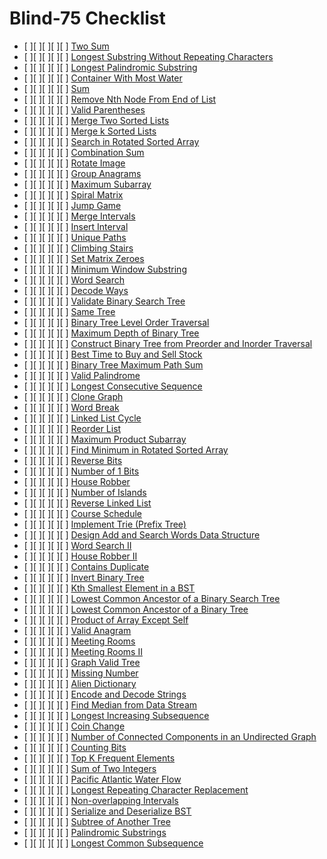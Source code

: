 # Blind-75 Checklist

- [ ][ ][ ][ ][ ] [Two Sum](https://leetcode.com/problems/two-sum)
- [ ][ ][ ][ ][ ] [Longest Substring Without Repeating Characters](https://leetcode.com/problems/longest-substring-without-repeating-characters)
- [ ][ ][ ][ ][ ] [Longest Palindromic Substring](https://leetcode.com/problems/longest-palindromic-substring)
- [ ][ ][ ][ ][ ] [Container With Most Water](https://leetcode.com/problems/container-with-most-water)
- [ ][ ][ ][ ][ ] [Sum](https://leetcode.com/problems/3sum)
- [ ][ ][ ][ ][ ] [Remove Nth Node From End of List](https://leetcode.com/problems/remove-nth-node-from-end-of-list)
- [ ][ ][ ][ ][ ] [Valid Parentheses](https://leetcode.com/problems/valid-parentheses)
- [ ][ ][ ][ ][ ] [Merge Two Sorted Lists](https://leetcode.com/problems/merge-two-sorted-lists)
- [ ][ ][ ][ ][ ] [Merge k Sorted Lists](https://leetcode.com/problems/merge-k-sorted-lists)
- [ ][ ][ ][ ][ ] [Search in Rotated Sorted Array](https://leetcode.com/problems/search-in-rotated-sorted-array)
- [ ][ ][ ][ ][ ] [Combination Sum](https://leetcode.com/problems/combination-sum)
- [ ][ ][ ][ ][ ] [Rotate Image](https://leetcode.com/problems/rotate-image)
- [ ][ ][ ][ ][ ] [Group Anagrams](https://leetcode.com/problems/group-anagrams)
- [ ][ ][ ][ ][ ] [Maximum Subarray](https://leetcode.com/problems/maximum-subarray)
- [ ][ ][ ][ ][ ] [Spiral Matrix](https://leetcode.com/problems/spiral-matrix)
- [ ][ ][ ][ ][ ] [Jump Game](https://leetcode.com/problems/jump-game)
- [ ][ ][ ][ ][ ] [Merge Intervals](https://leetcode.com/problems/merge-intervals)
- [ ][ ][ ][ ][ ] [Insert Interval](https://leetcode.com/problems/insert-interval)
- [ ][ ][ ][ ][ ] [Unique Paths](https://leetcode.com/problems/unique-paths)
- [ ][ ][ ][ ][ ] [Climbing Stairs](https://leetcode.com/problems/climbing-stairs)
- [ ][ ][ ][ ][ ] [Set Matrix Zeroes](https://leetcode.com/problems/set-matrix-zeroes)
- [ ][ ][ ][ ][ ] [Minimum Window Substring](https://leetcode.com/problems/minimum-window-substring)
- [ ][ ][ ][ ][ ] [Word Search](https://leetcode.com/problems/word-search)
- [ ][ ][ ][ ][ ] [Decode Ways](https://leetcode.com/problems/decode-ways)
- [ ][ ][ ][ ][ ] [Validate Binary Search Tree](https://leetcode.com/problems/validate-binary-search-tree)
- [ ][ ][ ][ ][ ] [Same Tree](https://leetcode.com/problems/same-tree)
- [ ][ ][ ][ ][ ] [Binary Tree Level Order Traversal](https://leetcode.com/problems/binary-tree-level-order-traversal)
- [ ][ ][ ][ ][ ] [Maximum Depth of Binary Tree](https://leetcode.com/problems/maximum-depth-of-binary-tree)
- [ ][ ][ ][ ][ ] [Construct Binary Tree from Preorder and Inorder Traversal](https://leetcode.com/problems/construct-binary-tree-from-preorder-and-inorder-traversal)
- [ ][ ][ ][ ][ ] [Best Time to Buy and Sell Stock](https://leetcode.com/problems/best-time-to-buy-and-sell-stock)
- [ ][ ][ ][ ][ ] [Binary Tree Maximum Path Sum](https://leetcode.com/problems/binary-tree-maximum-path-sum)
- [ ][ ][ ][ ][ ] [Valid Palindrome](https://leetcode.com/problems/valid-palindrome)
- [ ][ ][ ][ ][ ] [Longest Consecutive Sequence](https://leetcode.com/problems/longest-consecutive-sequence)
- [ ][ ][ ][ ][ ] [Clone Graph](https://leetcode.com/problems/clone-graph)
- [ ][ ][ ][ ][ ] [Word Break](https://leetcode.com/problems/word-break)
- [ ][ ][ ][ ][ ] [Linked List Cycle](https://leetcode.com/problems/linked-list-cycle)
- [ ][ ][ ][ ][ ] [Reorder List](https://leetcode.com/problems/reorder-list)
- [ ][ ][ ][ ][ ] [Maximum Product Subarray](https://leetcode.com/problems/maximum-product-subarray)
- [ ][ ][ ][ ][ ] [Find Minimum in Rotated Sorted Array](https://leetcode.com/problems/find-minimum-in-rotated-sorted-array)
- [ ][ ][ ][ ][ ] [Reverse Bits](https://leetcode.com/problems/reverse-bits)
- [ ][ ][ ][ ][ ] [Number of 1 Bits](https://leetcode.com/problems/number-of-1-bits)
- [ ][ ][ ][ ][ ] [House Robber](https://leetcode.com/problems/house-robber)
- [ ][ ][ ][ ][ ] [Number of Islands](https://leetcode.com/problems/number-of-islands)
- [ ][ ][ ][ ][ ] [Reverse Linked List](https://leetcode.com/problems/reverse-linked-list)
- [ ][ ][ ][ ][ ] [Course Schedule](https://leetcode.com/problems/course-schedule)
- [ ][ ][ ][ ][ ] [Implement Trie (Prefix Tree)](https://leetcode.com/problems/implement-trie-prefix-tree)
- [ ][ ][ ][ ][ ] [Design Add and Search Words Data Structure](https://leetcode.com/problems/design-add-and-search-words-data-structure)
- [ ][ ][ ][ ][ ] [Word Search II](https://leetcode.com/problems/word-search-ii)
- [ ][ ][ ][ ][ ] [House Robber II](https://leetcode.com/problems/house-robber-ii)
- [ ][ ][ ][ ][ ] [Contains Duplicate](https://leetcode.com/problems/contains-duplicate)
- [ ][ ][ ][ ][ ] [Invert Binary Tree](https://leetcode.com/problems/invert-binary-tree)
- [ ][ ][ ][ ][ ] [Kth Smallest Element in a BST](https://leetcode.com/problems/kth-smallest-element-in-a-bst)
- [ ][ ][ ][ ][ ] [Lowest Common Ancestor of a Binary Search Tree](https://leetcode.com/problems/lowest-common-ancestor-of-a-binary-search-tree)
- [ ][ ][ ][ ][ ] [Lowest Common Ancestor of a Binary Tree](https://leetcode.com/problems/lowest-common-ancestor-of-a-binary-tree)
- [ ][ ][ ][ ][ ] [Product of Array Except Self](https://leetcode.com/problems/product-of-array-except-self)
- [ ][ ][ ][ ][ ] [Valid Anagram](https://leetcode.com/problems/valid-anagram)
- [ ][ ][ ][ ][ ] [Meeting Rooms](https://leetcode.com/problems/meeting-rooms)
- [ ][ ][ ][ ][ ] [Meeting Rooms II](https://leetcode.com/problems/meeting-rooms-ii)
- [ ][ ][ ][ ][ ] [Graph Valid Tree](https://leetcode.com/problems/graph-valid-tree)
- [ ][ ][ ][ ][ ] [Missing Number](https://leetcode.com/problems/missing-number)
- [ ][ ][ ][ ][ ] [Alien Dictionary](https://leetcode.com/problems/alien-dictionary)
- [ ][ ][ ][ ][ ] [Encode and Decode Strings](https://leetcode.com/problems/encode-and-decode-strings)
- [ ][ ][ ][ ][ ] [Find Median from Data Stream](https://leetcode.com/problems/find-median-from-data-stream)
- [ ][ ][ ][ ][ ] [Longest Increasing Subsequence](https://leetcode.com/problems/longest-increasing-subsequence)
- [ ][ ][ ][ ][ ] [Coin Change](https://leetcode.com/problems/coin-change)
- [ ][ ][ ][ ][ ] [Number of Connected Components in an Undirected Graph](https://leetcode.com/problems/number-of-connected-components-in-an-undirected-graph)
- [ ][ ][ ][ ][ ] [Counting Bits](https://leetcode.com/problems/counting-bits)
- [ ][ ][ ][ ][ ] [Top K Frequent Elements](https://leetcode.com/problems/top-k-frequent-elements)
- [ ][ ][ ][ ][ ] [Sum of Two Integers](https://leetcode.com/problems/sum-of-two-integers)
- [ ][ ][ ][ ][ ] [Pacific Atlantic Water Flow](https://leetcode.com/problems/pacific-atlantic-water-flow)
- [ ][ ][ ][ ][ ] [Longest Repeating Character Replacement](https://leetcode.com/problems/longest-repeating-character-replacement)
- [ ][ ][ ][ ][ ] [Non-overlapping Intervals](https://leetcode.com/problems/non-overlapping-intervals)
- [ ][ ][ ][ ][ ] [Serialize and Deserialize BST](https://leetcode.com/problems/serialize-and-deserialize-bst)
- [ ][ ][ ][ ][ ] [Subtree of Another Tree](https://leetcode.com/problems/subtree-of-another-tree)
- [ ][ ][ ][ ][ ] [Palindromic Substrings](https://leetcode.com/problems/palindromic-substrings)
- [ ][ ][ ][ ][ ] [Longest Common Subsequence](https://leetcode.com/problems/longest-common-subsequence)